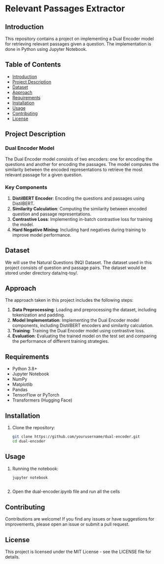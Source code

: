# Relevant Passages Extractor

## Introduction

This repository contains a project on implementing a Dual Encoder model for retrieving relevant passages given a question. The implementation is done in Python using Jupyter Notebook.

## Table of Contents

- [Introduction](#introduction)
- [Project Description](#project-description)
- [Dataset](#dataset)
- [Approach](#approach)
- [Requirements](#requirements)
- [Installation](#installation)
- [Usage](#usage)
- [Contributing](#contributing)
- [License](#license)

## Project Description

### Dual Encoder Model

The Dual Encoder model consists of two encoders: one for encoding the questions and another for encoding the passages. The model computes the similarity between the encoded representations to retrieve the most relevant passage for a given question.

### Key Components

1. **DistilBERT Encoder**: Encoding the questions and passages using DistilBERT.
2. **Similarity Calculation**: Computing the similarity between encoded question and passage representations.
3. **Contrastive Loss**: Implementing in-batch contrastive loss for training the model.
4. **Hard Negative Mining**: Including hard negatives during training to improve model performance.

## Dataset

We will use the Natural Questions (NQ) Dataset. The dataset used in this project consists of question and passage pairs. The dataset would be stored under directory data/nq-toy/. 

## Approach

The approach taken in this project includes the following steps:

1. **Data Preprocessing**: Loading and preprocessing the dataset, including tokenization and padding.
2. **Model Implementation**: Implementing the Dual Encoder model components, including DistilBERT encoders and similarity calculation.
3. **Training**: Training the Dual Encoder model using contrastive loss.
4. **Evaluation**: Evaluating the trained model on the test set and comparing the performance of different training strategies.

## Requirements

- Python 3.8+
- Jupyter Notebook
- NumPy
- Matplotlib
- Pandas
- TensorFlow or PyTorch
- Transformers (Hugging Face)

## Installation

1. Clone the repository:
   ```sh
   git clone https://github.com/yourusername/dual-encoder.git
   cd dual-encoder

## Usage

1. Running the notebook:
   ```sh
   jupyter notebook
  
2. Open the dual-encoder.ipynb file and run all the cells


## Contributing
Contributions are welcome! If you find any issues or have suggestions for improvements, please open an issue or submit a pull request.

## License
This project is licensed under the MIT License - see the LICENSE file for details.

